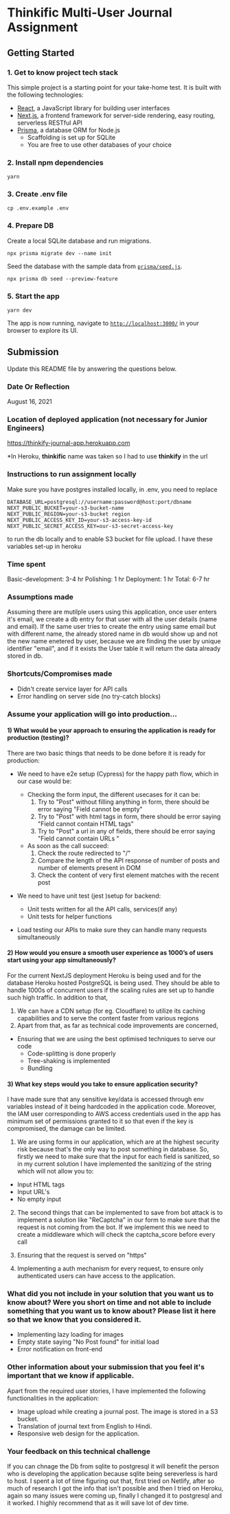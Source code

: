 # Thinkific Multi-User Journal Assignment

## Getting Started

### 1. Get to know project tech stack

This simple project is a starting point for your take-home test. It is built with the following technologies:

- [React](https://reactjs.org/), a JavaScript library for building user interfaces
- [Next.js](https://nextjs.org/), a frontend framework for server-side rendering, easy routing, serverless RESTful API
- [Prisma](https://www.prisma.io/), a database ORM for Node.js
  - Scaffolding is set up for SQLite
  - You are free to use other databases of your choice

### 2. Install npm dependencies

```
yarn
```

### 3. Create .env file

```
cp .env.example .env
```

### 4. Prepare DB

Create a local SQLite database and run migrations.

```
npx prisma migrate dev --name init
```

Seed the database with the sample data from [`prisma/seed.js`](./prisma/seed.js).

```
npx prisma db seed --preview-feature
```

### 5. Start the app

```
yarn dev
```

The app is now running, navigate to [`http://localhost:3000/`](http://localhost:3000/) in your browser to explore its UI.

## Submission

Update this README file by answering the questions below.

### Date Or Reflection

August 16, 2021

### Location of deployed application (not necessary for Junior Engineers)

https://thinkify-journal-app.herokuapp.com

*In Heroku, **thinkific** name was taken so I had to use **thinkify** in the url

### Instructions to run assignment locally

Make sure you have postgres installed locally, in .env, you need to replace

```
DATABASE_URL=postgresql://username:password@host:port/dbname
NEXT_PUBLIC_BUCKET=your-s3-bucket-name
NEXT_PUBLIC_REGION=your-s3-bucket region
NEXT_PUBLIC_ACCESS_KEY_ID=your-s3-access-key-id
NEXT_PUBLIC_SECRET_ACCESS_KEY=our-s3-secret-access-key
```

to run the db locally and to enable S3 bucket for file upload.
I have these variables set-up in heroku

### Time spent

Basic-development: 3-4 hr
Polishing: 1 hr
Deployment: 1 hr
Total: 6-7 hr

### Assumptions made

Assuming there are mutilple users using this application, once user enters it's email, we create a db entry for that user with all the user details (name and email). If the same user tries to create the entry using same email but with different name, the already stored name in db would show up and not the new name enetered by user, because we are finding the user by unique identifier "email", and if it exists the User table it will return the data already stored in db.

### Shortcuts/Compromises made

- Didn't create service layer for API calls
- Error handling on server side (no try-catch blocks)

### Assume your application will go into production...

#### 1) What would be your approach to ensuring the application is ready for production (testing)?
There are two basic things that needs to be done before it is ready for production:
- We need to have e2e setup (Cypress) for the happy path flow, which in our case would be:
  - Checking the form input, the different usecases for it can be:
    1. Try to "Post" without filling anything in form, there should be error saying "Field cannot be empty" 
    2. Try to "Post" with html tags in form, there should be error saying "Field cannot contain HTML tags"
    3. Try to "Post" a url in any of fields, there should be error saying "Field cannot contain URLs "
  - As soon as the call succeed:
    1. Check the route redirected to "/"
    2. Compare the length of the API response of number of posts and number of elements present in DOM
    3. Check the content of very first element matches with the recent post

- We need to have unit test (jest )setup for backend:
  - Unit tests written for all the API calls, services(if any)
  - Unit tests for helper functions

- Load testing our APIs to make sure they can handle many requests simultaneously
 
#### 2) How would you ensure a smooth user experience as 1000’s of users start using your app simultaneously?

For the current NextJS deployment Heroku is being used and for the database Heroku hosted PostgreSQL is being used. They should be able to handle 1000s of concurrent users if the scaling rules are set up to handle such high traffic. In addition to that, 

1. We can have a CDN setup (for eg. Cloudflare) to utilize its caching capabilities and to serve the content faster from various regions
2. Apart from that, as far as technical code improvements are concerned,
  - Ensuring that we are using the best optimised techniques to serve our code
    - Code-splitting is done properly
    - Tree-shaking is implemented
    - Bundling

#### 3) What key steps would you take to ensure application security?

I have made sure that any sensitive key/data is accessed through env variables instead of it being hardcoded in the application code. Moreover, the IAM user corresponding to AWS access credentials used in the app has minimum set of permissions granted to it so that even if the key is compromised, the damage can be limited.  

1. We are using forms in our application, which are at the highest security risk because that's the only way to post something in database. So, firstly we need to make sure that the input for each field is sanitized, so in my current solution I have implemented the sanitizing of the string which will not allow you to:
- Input HTML tags
- Input URL's
- No empty input

2. The second things that can be implemented to save from bot attack is to implement a solution like "ReCaptcha" in our form to make sure that the request is not coming from the bot. If we implement this we need to create a middleware which will check the captcha_score before every call

3. Ensuring that the request is served on "https"

4. Implementing a auth mechanism for every request, to ensure only authenticated users can have access to the application.

### What did you not include in your solution that you want us to know about? Were you short on time and not able to include something that you want us to know about? Please list it here so that we know that you considered it.
- Implementing lazy loading for images
- Empty state saying "No Post found" for initial load
- Error notification on front-end

### Other information about your submission that you feel it's important that we know if applicable.

Apart from the required user stories, I have implemented the following functionalities in the application: 

- Image upload while creating a journal post. The image is stored in a S3 bucket.
- Translation of journal text from English to Hindi. 
- Responsive web design for the application. 

### Your feedback on this technical challenge

If you can chnage the Db from sqlite to postgresql it will benefit the person who is developing the application because sqlite being sereverless is hard to host. I spent a lot of time figuring out that, first tried on Netlify, after so much of research I got the info that isn't possible and then I tried on Heroku, again so many issues were coming up, finally I changed it to postgresql and it worked. I highly recommend that as it will save lot of dev time.
